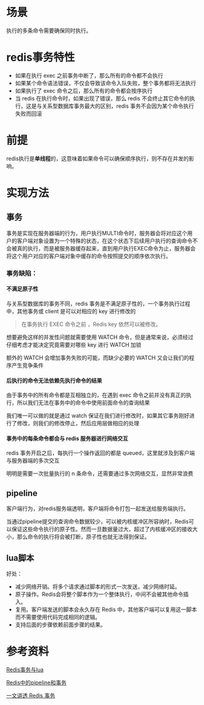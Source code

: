 # 场景
执行的多条命令需要确保同时执行。

# redis事务特性
- 如果在执行 exec 之前事务中断了，那么所有的命令都不会执行
- 如果某个命令语法错误，不仅会导致该命令入队失败，整个事务都将无法执行
- 如果执行了 exec 命令之后，那么所有的命令都会按序执行
- 当 redis 在执行命令时，如果出现了错误，那么 redis 不会终止其它命令的执行，这是与关系型数据库事务最大的区别，redis 事务不会因为某个命令执行失败而回滚

# 前提
redis执行是**单线程**的，这意味着如果命令可以确保顺序执行，则不存在并发的影响。

# 实现方法
## 事务
事务是实现在服务器端的行为，用户执行MULTI命令时，服务器会将对应这个用户的客户端对象设置为一个特殊的状态，在这个状态下后续用户执行的查询命令不会被真的执行，而是被服务器缓存起来，直到用户执行EXEC命令为止，服务器会将这个用户对应的客户端对象中缓存的命令按照提交的顺序依次执行。

### 事务缺陷：
#### 不满足原子性
与关系型数据库的事务不同，redis 事务是不满足原子性的，一个事务执行过程中，其他事务或 client 是可以对相应的 key 进行修改的
> 在事务执行 EXEC 命令之前 ，Redis key 依然可以被修改。

想要避免这样的并发性问题就需要使用 WATCH 命令，但是通常来说，必须经过仔细考虑才能决定究竟需要对哪些 key 进行 WATCH 加锁

额外的 WATCH 会增加事务失败的可能，而缺少必要的 WATCH 又会让我们的程序产生竞争条件

#### 后执行的命令无法依赖先执行命令的结果
由于事务中的所有命令都是互相独立的，在遇到 exec 命令之前并没有真正的执行，所以我们无法在事务中的命令中使用前面命令的查询结果

我们唯一可以做的就是通过 watch 保证在我们进行修改时，如果其它事务刚好进行了修改，则我们的修改停止，然后应用层做相应的处理

#### 事务中的每条命令都会与 redis 服务器进行网络交互
redis 事务开启之后，每执行一个操作返回的都是 queued，这里就涉及到客户端与服务器端的多次交互

明明是需要一次批量执行的 n 条命令，还需要通过多次网络交互，显然非常浪费

## pipeline
客户端行为，对redis服务端透明，客户端将命令打包一起发送给服务端执行。

当通过pipeline提交的查询命令数据较少，可以被内核缓冲区所容纳时，Redis可以保证这些命令执行的原子性。然而一旦数据量过大，超过了内核缓冲区的接收大小，那么命令的执行将会被打断，原子性也就无法得到保证。

## lua脚本
好处：
- 减少网络开销。将多个请求通过脚本的形式一次发送，减少网络时延。
- 原子操作。Redis会将整个脚本作为一个整体执行，中间不会被其他命令插入。
- 复用。客户端发送的脚本会永久存在 Redis 中，其他客户端可以复用这一脚本而不需要使用代码完成相同的逻辑。
- 支持后面的步骤依赖前面步骤的结果。

# 参考资料
[Redis事务与lua](https://whiteccinn.github.io/2020/06/02/Redis/redis%E4%BA%8B%E5%8A%A1%E5%92%8Clua/)

[Redis中的pipeline和事务](https://www.zhihu.com/question/422433905/answer/1677796925)

[一文讲透 Redis 事务](https://juejin.cn/post/7219656530236145724)